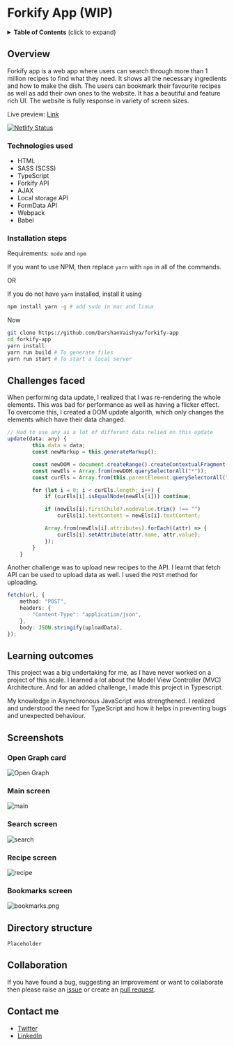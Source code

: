 # Forkify App (WIP)

<details>
 <summary><strong>Table of Contents</strong> (click to expand)</summary>
  
  - [Overview](#overview)
    - [Technologies used](#technologies-used)
    - [Installation steps](#installation-steps)
  - [Challenges faced](#challenges-faced)
  - [Learning outcomes](#learning-outcomes)
  - [Screenshots](#screenshots)
  - [Directory structure](#directory-structure)
  - [Collaboration](#collaboration)
  - [Contact me](#contact-me)
  
</details>

## Overview

Forkify app is a web app where users can search through more than 1 million recipes to find what they need. It shows all the necessary ingredients and how to make the dish. The users can bookmark their favourite recipes as well as add their own ones to the website. It has a beautiful and feature rich UI. The website is fully response in variety of screen sizes.

Live preview: [Link](https://forkify.darshanvaishya.xyz/)

[![Netlify Status](https://api.netlify.com/api/v1/badges/5e90623e-a903-425a-8292-98b20c3f3e80/deploy-status)](https://app.netlify.com/sites/loving-hugle-52e1c6/deploys)

### Technologies used

- HTML
- SASS (SCSS)
- TypeScript
- Forkify API
- AJAX
- Local storage API
- FormData API
- Webpack
- Babel

### Installation steps

Requirements: `node` and `npm`

If you want to use NPM, then replace `yarn` with `npm` in all of the commands.

OR

If you do not have `yarn` installed, install it using

```sh
npm install yarn -g # add sudo in mac and linux
```

Now

```sh
git clone https://github.com/DarshanVaishya/forkify-app
cd forkify-app
yarn install
yarn run build # To generate files
yarn run start # To start a local server
```

## Challenges faced

When performing data update, I realized that I was re-rendering the whole elements. This was bad for performance as well as having a flicker effect. To overcome this, I created a DOM update algorith, which only changes the elements which have their data changed.

```ts
// Had to use any as a lot of different data relied on this update
update(data: any) {
		this.data = data;
		const newMarkup = this.generateMarkup();

		const newDOM = document.createRange().createContextualFragment(newMarkup);
		const newEls = Array.from(newDOM.querySelectorAll("*"));
		const curEls = Array.from(this.parentElement.querySelectorAll("*"));

		for (let i = 0; i < curEls.length; i++) {
			if (curEls[i].isEqualNode(newEls[i])) continue;

			if (newEls[i].firstChild?.nodeValue.trim() !== "")
				curEls[i].textContent = newEls[i].textContent;

			Array.from(newEls[i].attributes).forEach((attr) => {
				curEls[i].setAttribute(attr.name, attr.value);
			});
		}
	}
```

Another challenge was to upload new recipes to the API. I learnt that fetch API can be used to upload data as well. I used the `POST` method for uploading.

```ts
fetch(url, {
	method: "POST",
	headers: {
		"Content-Type": "application/json",
	},
	body: JSON.stringify(uploadData),
});
```

## Learning outcomes

This project was a big undertaking for me, as I have never worked on a project of this scale. I learned a lot about the Model View Controller (MVC) Architecture. And for an added challenge, I made this project in Typescript.

My knowledge in Asynchronous JavaScript was strengthened. I realized and understood the need for TypeScript and how it helps in preventing bugs and unexpected behaviour.

## Screenshots

### Open Graph card

![Open Graph](/src/img/screenshots/og-tag.png)

### Main screen

![main](/src/img/screenshots/main.png)

### Search screen

![search](/src/img/screenshots/search.png)

### Recipe screen

![recipe](/src/img/screenshots/recipe.png)

### Bookmarks screen

![bookmarks.png](/src/img/screenshots/main.png)

## Directory structure

```
Placeholder
```

## Collaboration

If you have found a bug, suggesting an improvement or want to collaborate then please raise an [issue](https://github.com/DarshanVaishya/forkify-app/issues) or create an [pull request](https://github.com/DarshanVaishya/forkify-app/pulls).

## Contact me

- [Twitter](https://twitter.com/darshan_vaishya)
- [LinkedIn](https://www.linkedin.com/in/darshan-vaishya-ba99001a9/)
